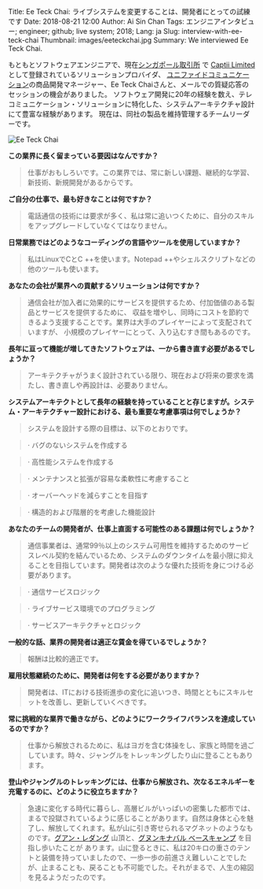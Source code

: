 Title: Ee Teck Chai: ライブシステムを変更することは、開発者にとっての試練です
Date: 2018-08-21 12:00
Author: Ai Sin Chan
Tags: エンジニアインタビュー; engineer; github; live system; 2018;
Lang: ja
Slug: interview-with-ee-teck-chai
Thumbnail: images/eeteckchai.jpg
Summary: We interviewed Ee Teck Chai.
 

もともとソフトウェアエンジニアで、現在[シンガポール取引所](http://www.sgx.com/) で [Captii Limited](https://captii.com/) として登録されているソリューションプロバイダ、
[ユニファイドコミュニケーション](https://www.unifiedcomms.com/)の商品開発マネージャー、Ee Teck Chaiさんと、メールでの質疑応答のセッションの機会がありました。
ソフトウェア開発に20年の経験を数え、テレコミュニケーション・ソリューションに特化した、システムアーキテクチャ設計にて豊富な経験があります。
現在は、同社の製品を維持管理するチームリーダーです。

![Ee Teck Chai]({filename}/images/eeteckchai.jpg)

**この業界に長く留まっている要因はなんですか？**

> 仕事がおもしろいです。この業界では、常に新しい課題、継続的な学習、新技術、新規開発があるからです。

**ご自分の仕事で、最も好きなことは何ですか？**

> 電話通信の技術には要求が多く、私は常に追いつくために、自分のスキルをアップグレードしていなくてはなりません。

**日常業務ではどのようなコーディングの言語やツールを使用していますか？**

> 私はLinuxでCとC ++を使います。Notepad ++やシェルスクリプトなどの他のツールも使います。

**あなたの会社が業界への貢献するソリューションは何ですか？**

> 通信会社が加入者に効果的にサービスを提供するため、付加価値のある製品とサービスを提供するために、
収益を増やし、同時にコストを節約できるよう支援することです。業界は大手のプレイヤーによって支配されていますが、
小規模のプレイヤーにとって、入り込むすき間もあるのです。
 
**長年に亘って機能が増してきたソフトウェアは、一から書き直す必要があるでしょうか？**

> アーキテクチャがうまく設計されている限り、現在および将来の要求を満たし、書き直しや再設計は、必要ありません。

**システムアーキテクトとして長年の経験を持っていることと存じますが。システム・アーキテクチャー設計における、最も重要な考慮事項は何でしょうか？**

> システムを設計する際の目標は、以下のとおりです。

> ·       バグのないシステムを作成する

> ·       高性能システムを作成する

> ·       メンテナンスと拡張が容易な柔軟性に考慮すること

> ·       オーバーヘッドを減らすことを目指す

> ·       構造的および階層的を考慮した機能設計

**あなたのチームの開発者が、仕事上直面する可能性のある課題は何でしょうか？**

> 通信事業者は、通常99％以上のシステム可用性を維持するためのサービスレベル契約を結んでいるため、システムのダウンタイムを最小限に抑えることを目指しています。開発者は次のような優れた技術を身につける必要があります。

> ·       通信サービスロジック

> ·      ライブサービス環境でのプログラミング

> ·       サービスアーキテクチャとロジック

**一般的な話、業界の開発者は適正な賃金を得ているでしょうか？**

> 報酬は比較的適正です。

**雇用状態継続のために、開発者は何をする必要がありますか？**

> 開発者は、ITにおける技術進歩の変化に追いつき、時間とともにスキルセットを改善し、更新していくべきです。

**常に挑戦的な業界で働きながら、どのようにワークライフバランスを達成しているのですか？**

> 仕事から解放されるために、私はヨガを含む体操をし、家族と時間を過ごしています。時々、ジャングルをトレッキングしたり山に登ることもあります。

**登山やジャングルのトレッキングには、仕事から解放され、次なるエネルギーを充電するのに、どのように役立ちますか？**

> 急速に変化する時代に暮らし、高層ビルがいっぱいの密集した都市では、まるで投獄されているように感じることがあります。自然は身体と心を魅了し、解放してくれます。私が山に引き寄せられるマグネットのようなものです。[グアン・レダング](http://www.johornationalparks.gov.my/v3/gunung-ledang/) 山頂と、[グヌンキナバル ベースキャンプ](https://www.mountkinabalu.com/) を目指し歩いたことが あります。山に登るときに、私は20キロの重さのテントと装備を持っていましたので、一歩一歩の前進さえ難しいことでしたが、止まることも、戻ることも不可能でした。それがまるで、人生の縮図を見るようだったのです。
